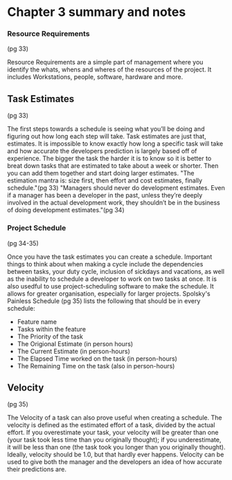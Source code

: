 # Chapter 3 summary and notes

### Resource Requirements
(pg 33)

Resource Requirements are a simple part of management where you identify the whats, whens and wheres of the resources of the project. It includes Workstations, people, software, hardware and more.

## Task Estimates
(pg 33)

The first steps towards a schedule is seeing what you’ll be doing and figuring out how long each step will take. Task estimates are just that, estimates. It is impossible to know exactly how long a specific task will take and how accurate the developers prediction is largely based off of experience. The bigger the task the harder it is to know so it is better to breat down tasks that are estimated to take about a week or shorter. Then you can add them together and start doing larger estimates. "The estimation mantra is: size first, then effort and cost estimates, finally schedule."(pg 33) "Managers should never do development estimates. Even if a manager has been a developer in the past, unless they’re deeply involved in the actual development work, they shouldn’t be in the business of doing development estimates."(pg 34)

### Project Schedule
(pg 34-35)

Once you have the task estimates you can create a schedule. Important things to think about when making a cycle include the dependencies between tasks, your duty cycle, inclusion of sickdays and vacations, as well as the inability to schedule a developer to work on two tasks at once. It is also usedful to use project-scheduling software to make the schedule. It allows for greater organisation, especially for larger projects. Spolsky's Painless Schedule (pg 35) lists the following that should be in every schedule:
* Feature name
* Tasks within the feature
* The Priority of the task
* The Origional Estimate (in person hours)
* The Current Estimate (in person-hours)
* The Elapsed Time worked on the task (in person-hours)
* The Remaining Time on the task (also in person-hours)

## Velocity
(pg 35)

The Velocity of a task can also prove useful when creating a schedule. The velocity is defined as the estimated effort of a task, divided by the actual effort.  If you overestimate your task, your velocity will be greater than one (your task took less time than you originally thought); if you underestimate, it will be less than one (the task took you longer than you originally thought). Ideally, velocity should be 1.0, but that hardly ever happens. Velocity can be used to give both the manager and the developers an idea of how accurate their predictions are.
